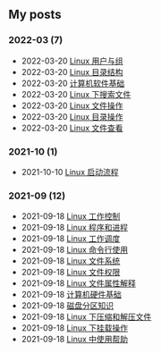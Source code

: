 ## My posts  
### **2022-03** (7)  
- 2022-03-20 [Linux 用户与组](https://blog.x2b.net/2592592171/)  
- 2022-03-20 [Linux 目录结构](https://blog.x2b.net/4087499240/)  
- 2022-03-20 [计算机软件基础](https://blog.x2b.net/2759544459/)  
- 2022-03-20 [Linux 下搜索文件](https://blog.x2b.net/3570307132/)  
- 2022-03-20 [Linux 文件操作](https://blog.x2b.net/3891118029/)  
- 2022-03-20 [Linux 目录操作](https://blog.x2b.net/735422586/)  
- 2022-03-20 [Linux 文件查看](https://blog.x2b.net/1251081056/)  
  
  
### **2021-10** (1)  
- 2021-10-10 [Linux 启动流程](https://blog.x2b.net/4291230975/)  
  
  
### **2021-09** (12)  
- 2021-09-18 [Linux 工作控制](https://blog.x2b.net/517799084/)  
- 2021-09-18 [Linux 程序和进程](https://blog.x2b.net/630034191/)  
- 2021-09-18 [Linux 工作调度](https://blog.x2b.net/3847284551/)  
- 2021-09-18 [Linux 命令行使用](https://blog.x2b.net/1784829336/)  
- 2021-09-18 [Linux 文件系统](https://blog.x2b.net/2794564793/)  
- 2021-09-18 [Linux 文件权限](https://blog.x2b.net/46662635/)  
- 2021-09-18 [Linux 文件属性解释](https://blog.x2b.net/1872252014/)  
- 2021-09-18 [计算机硬件基础](https://blog.x2b.net/3847559470/)  
- 2021-09-18 [磁盘分区知识](https://blog.x2b.net/3200821655/)  
- 2021-09-18 [Linux 下压缩和解压文件](https://blog.x2b.net/635683850/)  
- 2021-09-18 [Linux 下挂载操作](https://blog.x2b.net/848908018/)  
- 2021-09-18 [Linux 中使用帮助](https://blog.x2b.net/4039294623/)  
  
